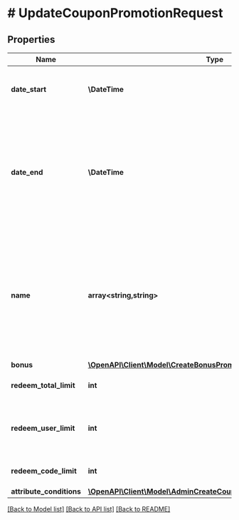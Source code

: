 # # UpdateCouponPromotionRequest

## Properties

Name | Type | Description | Notes
------------ | ------------- | ------------- | -------------
**date_start** | **\DateTime** | Date when your promotion will be started. | [optional]
**date_end** | **\DateTime** | Date when your promotion will be finished. Can be &#x60;null&#x60;.  If &#x60;date_end&#x60; is &#x60;null&#x60;, promotion will be unlimited by time. | [optional]
**name** | **array<string,string>** | Name of promotion. Should contain key/value pairs where key is a locale with \&quot;^[a-z]{2}-[A-Z]{2}$\&quot; format, value is string. |
**bonus** | [**\OpenAPI\Client\Model\CreateBonusPromotionRequestBonusInner[]**](CreateBonusPromotionRequestBonusInner.md) |  | [optional]
**redeem_total_limit** | **int** | Limits total numbers of coupons. | [optional] [default to 10]
**redeem_user_limit** | **int** | Limits total numbers of coupons redeemed by single user. | [optional] [default to 10]
**redeem_code_limit** | **int** | Number of redemptions per code. | [optional] [default to 10]
**attribute_conditions** | [**\OpenAPI\Client\Model\AdminCreateCouponRequestAttributeConditions**](AdminCreateCouponRequestAttributeConditions.md) |  | [optional]

[[Back to Model list]](../../README.md#models) [[Back to API list]](../../README.md#endpoints) [[Back to README]](../../README.md)
